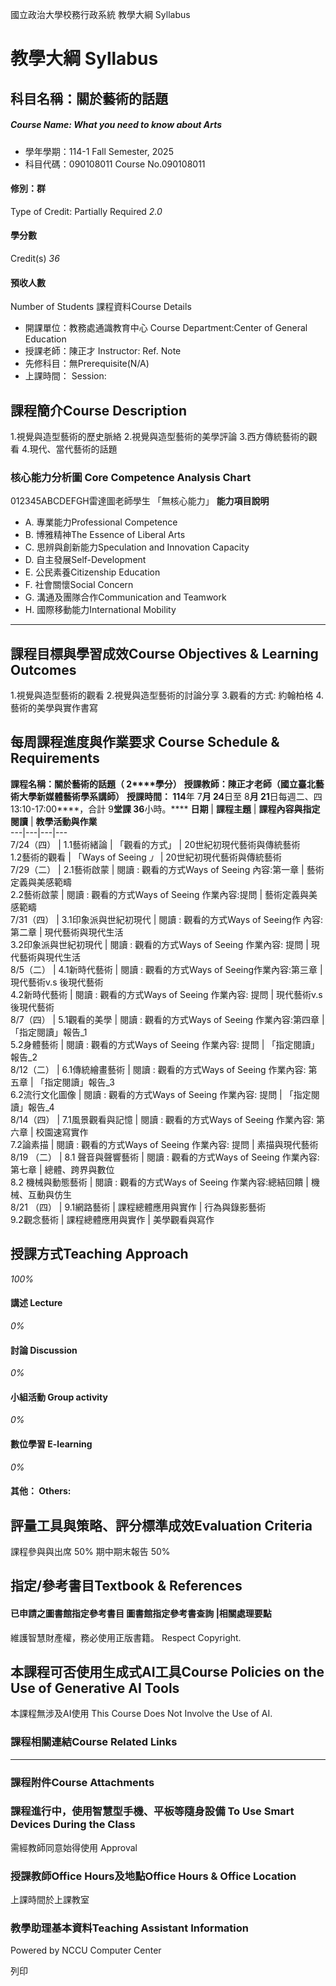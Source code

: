 國立政治大學校務行政系統 教學大綱 Syllabus
# 教學大綱 Syllabus
##  科目名稱：關於藝術的話題
#####  Course Name: What you need to know about Arts
  * 學年學期：114-1 Fall Semester, 2025 
  * 科目代碼：090108011 Course No.090108011


#### 修別：群
Type of Credit: Partially Required 
_2.0_
#### 學分數
Credit(s)
_36_
#### 預收人數
Number of Students
課程資料Course Details
  * 開課單位：教務處通識教育中心 Course Department:Center of General Education 
  * 授課老師：陳正才 Instructor: Ref. Note 
  * 先修科目：無Prerequisite(N/A)
  * 上課時間： Session: 


##  課程簡介Course Description
1.視覺與造型藝術的歷史脈絡
2.視覺與造型藝術的美學評論
3.西方傳統藝術的觀看
4.現代、當代藝術的話題
###  核心能力分析圖 Core Competence Analysis Chart
012345ABCDEFGH雷達圖老師學生
「無核心能力」 
**能力項目說明**
  * A. 專業能力Professional Competence
  * B. 博雅精神The Essence of Liberal Arts
  * C. 思辨與創新能力Speculation and Innovation Capacity
  * D. 自主發展Self-Development
  * E. 公民素養Citizenship Education
  * F. 社會關懷Social Concern
  * G. 溝通及團隊合作Communication and Teamwork
  * H. 國際移動能力International Mobility


* * *
##  課程目標與學習成效Course Objectives & Learning Outcomes 
1.視覺與造型藝術的觀看
2.視覺與造型藝術的討論分享
3.觀看的方式: 約翰柏格
4.藝術的美學與實作書寫
##  每周課程進度與作業要求 Course Schedule & Requirements
**課程名稱：關於藝術的話題（ 2****學分）**
**授課教師：陳正才老師（國立臺北藝術大學新媒體藝術學系講師）**
****授課時間： 114****年 7****月 24****日至 8****月 21****日每週二、四 13:10-17:00****，合計 9****堂課 36****小時。****
**日期** |  **課程主題** |  **課程內容與指定閱讀** |  **教學活動與作業**  
---|---|---|---  
7/24（四） |  1.1藝術緒論 |  「觀看的方式」 |  20世紀初現代藝術與傳統藝術  
1.2藝術的觀看 |  「Ways of Seeing _」_ |  20世紀初現代藝術與傳統藝術  
7/29（二） |  2.1藝術啟蒙 |  閱讀 : 觀看的方式Ways of Seeing 內容:第一章 |  藝術定義與美感範疇  
2.2藝術啟蒙 |  閱讀 : 觀看的方式Ways of Seeing 作業內容:提問 |  藝術定義與美感範疇  
7/31（四） |  3.1印象派與世紀初現代 |  閱讀 : 觀看的方式Ways of Seeing作 內容:第二章 |  現代藝術與現代生活  
3.2印象派與世紀初現代 |  閱讀 : 觀看的方式Ways of Seeing 作業內容: 提問 |  現代藝術與現代生活  
8/5（二） |  4.1新時代藝術 |  閱讀 : 觀看的方式Ways of Seeing作業內容:第三章 |  現代藝術v.s 後現代藝術  
4.2新時代藝術 |  閱讀 : 觀看的方式Ways of Seeing 作業內容: 提問 |  現代藝術v.s 後現代藝術  
8/7（四） |  5.1觀看的美學 |  閱讀 : 觀看的方式Ways of Seeing 作業內容:第四章 |  「指定閱讀」報告_1  
5.2身體藝術 |  閱讀 : 觀看的方式Ways of Seeing 作業內容: 提問 |  「指定閱讀」報告_2  
8/12（二） |  6.1傳統繪畫藝術 |  閱讀 : 觀看的方式Ways of Seeing 作業內容: 第五章 |  「指定閱讀」報告_3  
6.2流行文化圖像 |  閱讀 : 觀看的方式Ways of Seeing 作業內容: 提問 |  「指定閱讀」報告_4  
8/14（四） |  7.1風景觀看與記憶 |  閱讀 : 觀看的方式Ways of Seeing 作業內容: 第六章 |  校園速寫實作  
7.2論素描 |  閱讀 : 觀看的方式Ways of Seeing 作業內容: 提問 |  素描與現代藝術  
8/19 （二） |  8.1 聲音與聲響藝術 |  閱讀 : 觀看的方式Ways of Seeing 作業內容: 第七章 |  總體、跨界與數位  
8.2 機械與動態藝術 |  閱讀 : 觀看的方式Ways of Seeing 作業內容:總結回饋 |  機械、互動與仿生  
8/21 （四） |  9.1網路藝術 |  課程總體應用與實作 |  行為與錄影藝術  
9.2觀念藝術 |  課程總體應用與實作 |  美學觀看與寫作  
##  授課方式Teaching Approach
_100%_
####  講述 Lecture
_0%_
####  討論 Discussion
_0%_
####  小組活動 Group activity
_0%_
####  數位學習 E-learning
_0%_
####  其他： Others:
##  評量工具與策略、評分標準成效Evaluation Criteria
課程參與與出席 50%
期中期末報告 50%
##  指定/參考書目Textbook & References
####  已申請之圖書館指定參考書目  圖書館指定參考書查詢 |相關處理要點
維護智慧財產權，務必使用正版書籍。 Respect Copyright.
##  本課程可否使用生成式AI工具Course Policies on the Use of Generative AI Tools
本課程無涉及AI使用 This Course Does Not Involve the Use of AI.
###  課程相關連結Course Related Links
* * *
###  課程附件Course Attachments
###  課程進行中，使用智慧型手機、平板等隨身設備 To Use Smart Devices During the Class
需經教師同意始得使用  Approval
###  授課教師Office Hours及地點Office Hours & Office Location
上課時間於上課教室
###  教學助理基本資料Teaching Assistant Information
Powered by NCCU Computer Center
  
列印
